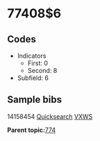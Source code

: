 # 77408$6

## Codes

-   Indicators
    -   First: 0
    -   Second: 8
-   Subfield: 6

## Sample bibs

14158454 [Quicksearch](https://search.library.yale.edu/catalog/14158454) [VXWS](http://prodorbis.library.yale.edu:7014/vxws/GetHoldingsService?bibId=14158454)

**Parent topic:**[774](../../tags/774/774.md)

